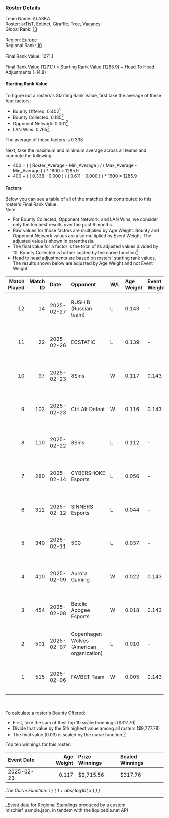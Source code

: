 ### Roster Details<br />
Team Name: ALASKA<br />
Roster: arTisT, Extinct, Girafffe, Tree, Vacancy<br />
Global Rank: [13](../../standings_global_2025_08_04.md)<br />
<br />
Region: [Europe]( ../../standings_europe_2025_08_04.md)<br />
Regional Rank: [10]( ../../standings_europe_2025_08_04.md)<br />
<br />
Final Rank Value:  1271.1<br />
<br />
Final Rank Value (1271.1) = Starting Rank Value (1285.9) + Head To Head Adjustments (-14.8)<br />

#### Starting Rank Value<br />
To figure out a rosters's Starting Rank Value, first take the average of these four factors:<br />
- Bounty Offered: 0.402[<sup>1</sup>](#table2)
- Bounty Collected: 0.185[<sup>2</sup>](#table1)
- Opponent Network: 0.001[<sup>2</sup>](#table1)
- LAN Wins: 0.765[<sup>2</sup>](#table1)

The average of these factors is 0.338<br />
<br />
Next, take the maximum and minimum average across all teams and compute the following:<br />
- 400 + ( ( Roster_Average - Min_Average ) / ( Max_Average - Min_Average ) ) * 1600 = 1285.9
- 400 + ( ( 0.338 - 0.000 ) / ( 0.611 - 0.000 ) ) * 1600 = 1285.9


#### Factors<br />
Below you can see a table of all of the matches that contributed to this roster's Final Rank Value.<br />
Note:<br />

- For Bounty Collected, Opponent Network, and LAN Wins, we consider only the ten best results over the past 6 months.
- Raw values for those factors are multiplied by Age Weight. Bounty and Opponent Network values are also multiplied by Event Weight. The adjusted value is shown in parenthesis.
- The final value for a factor is the total of its adjusted values divided by 10. Bounty Collected is further scaled by the curve function[<sup>3</sup>](#curveFunction)
- Head to head adjustments are based on rosters' starting rank values. The results shown below are adjusted by Age Weight and not Event Weight
<span id="table1"></span><br />


| Match Played | Match ID | Date       | Opponent                                  | W/L | Age Weight | Event Weight | Bounty Collected | Opponent Network | LAN Wins  | H2H Adj. | Roster                                   |
| -: | -: | :- | :- | :- | :- | :- | :- | :- | :- | -: | :- |
|           12 |       14 | 2025-02-27 | RUSH B (Russian team)                     | L   | 0.143      | -            | -                | -                | -         |    -4.45 | arTisT, Extinct, Girafffe, Tree, Vacancy |
|           11 |       22 | 2025-02-26 | ECSTATIC                                  | L   | 0.139      | -            | -                | -                | -         |    -4.30 | arTisT, Extinct, Girafffe, Tree, Vacancy |
|           10 |       97 | 2025-02-23 | 8Sins                                     | W   | 0.117      | 0.143        | 0.016 (0.000)    | 0.168 (0.003)    | 1 (0.117) |     0.64 | arTisT, Extinct, Girafffe, Tree, Vacancy |
|            9 |      102 | 2025-02-23 | Ctrl Alt Defeat                           | W   | 0.116      | 0.143        | 0.007 (0.000)    | 0.170 (0.003)    | 1 (0.116) |     0.52 | arTisT, Extinct, Girafffe, Tree, Vacancy |
|            8 |      110 | 2025-02-22 | 8Sins                                     | L   | 0.112      | -            | -                | -                | -         |    -2.92 | arTisT, Extinct, Girafffe, Tree, Vacancy |
|            7 |      280 | 2025-02-14 | CYBERSHOKE Esports                        | L   | 0.056      | -            | -                | -                | -         |    -1.64 | arTisT, Extinct, Girafffe, Tree, Vacancy |
|            6 |      312 | 2025-02-12 | SINNERS Esports                           | L   | 0.044      | -            | -                | -                | -         |    -1.37 | arTisT, Extinct, Girafffe, Tree, Vacancy |
|            5 |      340 | 2025-02-11 | 500                                       | L   | 0.037      | -            | -                | -                | -         |    -1.02 | arTisT, Extinct, Girafffe, Tree, Vacancy |
|            4 |      410 | 2025-02-09 | Aurora Gaming                             | W   | 0.022      | 0.143        | 0.000 (0.000)    | 0.551 (0.002)    | 0 (0.000) |     0.01 | arTisT, Extinct, Girafffe, Tree, Vacancy |
|            3 |      454 | 2025-02-08 | Betclic Apogee Esports                    | W   | 0.018      | 0.143        | 0.000 (0.000)    | 0.193 (0.001)    | 0 (0.000) |     0.00 | arTisT, Extinct, Girafffe, Tree, Vacancy |
|            2 |      501 | 2025-02-07 | Copenhagen Wolves (American organization) | L   | 0.010      | -            | -                | -                | -         |    -0.31 | arTisT, Extinct, Girafffe, Tree, Vacancy |
|            1 |      515 | 2025-02-06 | FAVBET Team                               | W   | 0.005      | 0.143        | 0.000 (0.000)    | 0.229 (0.000)    | 0 (0.000) |     0.00 | arTisT, Extinct, Girafffe, Tree, Vacancy |

<br />
<span id="table2"></span><br />
To calculate a roster's Bounty Offered:<br />

- First, take the sum of their top 10 scaled winnings ($317.76)
- Divide that value by the 5th highest value among all rosters ($9,777.78)
- The final value (0.03) is scaled by the curve function.[<sup>3</sup>](#curveFunction)

Top ten winnings for this roster:<br />

| Event Date | Age Weight | Prize Winnings | Scaled Winnings |
| :- | -: | :- | :- |
| 2025-02-23 |      0.117 | $2,715.56      | $317.76         |


<span id="curveFunction"></span>_The Curve Function: 1 / ( 1 + abs( log10( x ) ) )_<br />

---
_Event data for Regional Standings produced by a custom mischief_sample.json, in tandem with the liquipedia.net API<br />
